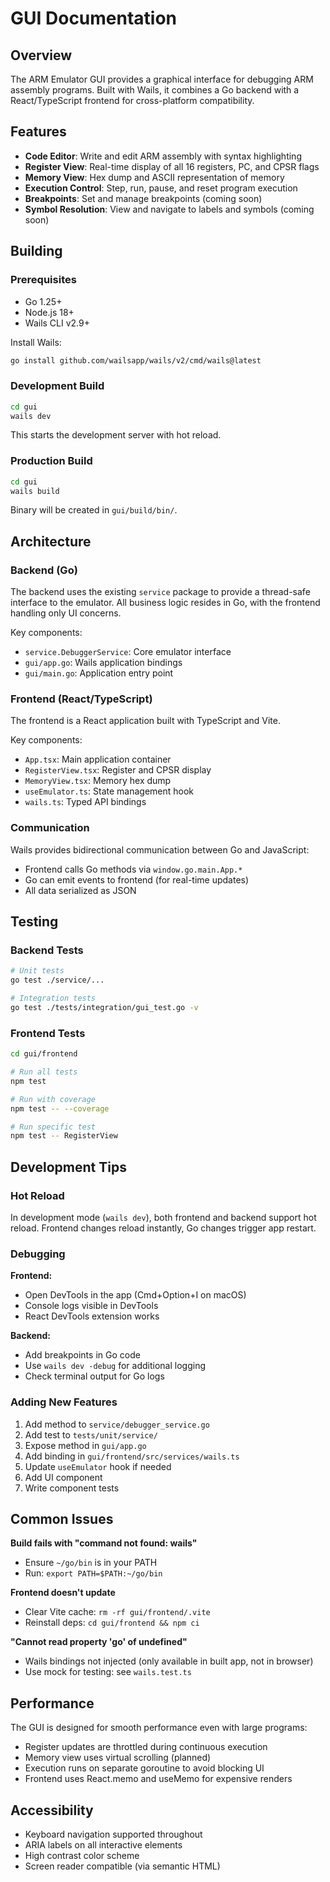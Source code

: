 # GUI Documentation

## Overview

The ARM Emulator GUI provides a graphical interface for debugging ARM assembly programs. Built with Wails, it combines a Go backend with a React/TypeScript frontend for cross-platform compatibility.

## Features

- **Code Editor**: Write and edit ARM assembly with syntax highlighting
- **Register View**: Real-time display of all 16 registers, PC, and CPSR flags
- **Memory View**: Hex dump and ASCII representation of memory
- **Execution Control**: Step, run, pause, and reset program execution
- **Breakpoints**: Set and manage breakpoints (coming soon)
- **Symbol Resolution**: View and navigate to labels and symbols (coming soon)

## Building

### Prerequisites

- Go 1.25+
- Node.js 18+
- Wails CLI v2.9+

Install Wails:
```bash
go install github.com/wailsapp/wails/v2/cmd/wails@latest
```

### Development Build

```bash
cd gui
wails dev
```

This starts the development server with hot reload.

### Production Build

```bash
cd gui
wails build
```

Binary will be created in `gui/build/bin/`.

## Architecture

### Backend (Go)

The backend uses the existing `service` package to provide a thread-safe interface to the emulator. All business logic resides in Go, with the frontend handling only UI concerns.

Key components:
- `service.DebuggerService`: Core emulator interface
- `gui/app.go`: Wails application bindings
- `gui/main.go`: Application entry point

### Frontend (React/TypeScript)

The frontend is a React application built with TypeScript and Vite.

Key components:
- `App.tsx`: Main application container
- `RegisterView.tsx`: Register and CPSR display
- `MemoryView.tsx`: Memory hex dump
- `useEmulator.ts`: State management hook
- `wails.ts`: Typed API bindings

### Communication

Wails provides bidirectional communication between Go and JavaScript:
- Frontend calls Go methods via `window.go.main.App.*`
- Go can emit events to frontend (for real-time updates)
- All data serialized as JSON

## Testing

### Backend Tests

```bash
# Unit tests
go test ./service/...

# Integration tests
go test ./tests/integration/gui_test.go -v
```

### Frontend Tests

```bash
cd gui/frontend

# Run all tests
npm test

# Run with coverage
npm test -- --coverage

# Run specific test
npm test -- RegisterView
```

## Development Tips

### Hot Reload

In development mode (`wails dev`), both frontend and backend support hot reload. Frontend changes reload instantly, Go changes trigger app restart.

### Debugging

**Frontend:**
- Open DevTools in the app (Cmd+Option+I on macOS)
- Console logs visible in DevTools
- React DevTools extension works

**Backend:**
- Add breakpoints in Go code
- Use `wails dev -debug` for additional logging
- Check terminal output for Go logs

### Adding New Features

1. Add method to `service/debugger_service.go`
2. Add test to `tests/unit/service/`
3. Expose method in `gui/app.go`
4. Add binding in `gui/frontend/src/services/wails.ts`
5. Update `useEmulator` hook if needed
6. Add UI component
7. Write component tests

## Common Issues

**Build fails with "command not found: wails"**
- Ensure `~/go/bin` is in your PATH
- Run: `export PATH=$PATH:~/go/bin`

**Frontend doesn't update**
- Clear Vite cache: `rm -rf gui/frontend/.vite`
- Reinstall deps: `cd gui/frontend && npm ci`

**"Cannot read property 'go' of undefined"**
- Wails bindings not injected (only available in built app, not in browser)
- Use mock for testing: see `wails.test.ts`

## Performance

The GUI is designed for smooth performance even with large programs:

- Register updates are throttled during continuous execution
- Memory view uses virtual scrolling (planned)
- Execution runs on separate goroutine to avoid blocking UI
- Frontend uses React.memo and useMemo for expensive renders

## Accessibility

- Keyboard navigation supported throughout
- ARIA labels on all interactive elements
- High contrast color scheme
- Screen reader compatible (via semantic HTML)
